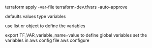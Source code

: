 <!-- commands -->
terraform apply -var-file terraform-dev.tfvars -auto-approve
<!-- auto approve to avoid the yes prompt -->
defaults values 
type variables
<!--  -->
use list or object to define the variables 
<!-- environment variables -->
export TF_VAR_variable_name=value to define global variables
set the variables in aws config file 
aws configure